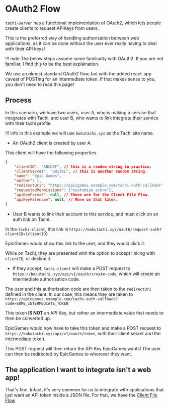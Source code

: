 # OAuth2 Flow

`tachi-server` has a functional implementation of OAuth2, which lets people create clients to request APIKeys from users.

This is the preferred way of handling authorisation between web applications, as it can be done without the user ever really having to deal with their API keys!

!!! note
	The below steps assume some familiarity with OAuth2. If you are not familiar, I find [this](https://www.digitalocean.com/community/tutorials/an-introduction-to-oauth-2) to be the best explaination.

We use an *almost* standard OAuth2 flow, but with the added react-app caveat of POSTing for an intermediate token. If that makes sense to you, you don't need to read this page!

## Process

In this scenario, we have two users, user A, who is making a service that integrates with Tachi, and user B, who wants to link integrate their service with their tachi profile.

!!! info
	In this example we will use `bokutachi.xyz` as the Tachi site name.

- An OAuth2 client is created by user A.

This client will have the following properties.

```json
{
	"clientID": "ABCDEF", // this is a random string in practice.
	"clientSecret": "GHIJKL", // this is another random string.
	"name": "Epic Games",
	"author": 1,
	"redirectUri": "https://epicgames.example.com/tachi-auth-callback",
	"requestedPermissions": ["customise_score"],
	"apiKeyFormat": null, // These are for the Client File Flow.
	"apiKeyFilename": null, // More on that later.
}
```

- User B wants to link their account to this service, and must click on an auth link on Tachi.

In the `tachi-client`, this link is `https://bokutachi.xyz/oauth/request-auth?clientID={clientID}`

EpicGames would show this link to the user, and they would click it.

While on Tachi, they are presented with the option to accept linking with `clientID`, or decline it.

- If they accept, `tachi-client` will make a POST request to `https://bokutachi.xyz/api/v1/oauth/create-code`, which will create an intermediate authorisation code.

The user and this authorisation code are then taken to the `redirectUri` defined in the client. In our case, this means they are taken to
`https://epicgames.example.com/tachi-auth-callback?code=SOME_INTERMEDIATE_TOKEN`

This token **IS NOT** an API Key, but rather an intermediate value that needs to then be converted up.

EpicGames would now have to take this token and make a POST request to `https://bokutachi.xyz/api/v1/oauth/token`, with their client secret and the intermediate token.

This POST request will then return the API Key EpicGames wants! The user can then be redirected by EpicGames to wherever they want.

## The application I want to integrate isn't a web app!

That's fine. Infact, it's very common for us to integrate with applications
that just want an API token inside a JSON file. For that, we have the
[Client File Flow](./file-flow.md)